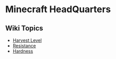 # Minecraft HeadQuarters

## Wiki Topics

- [Harvest Level](https://minecraftmodcustomstuff.fandom.com/wiki/HarvestLevel)
- [Resistance](https://minecraftmodcustomstuff.fandom.com/wiki/Resistance)
- [Hardness](https://minecraftmodcustomstuff.fandom.com/wiki/Hardness)
